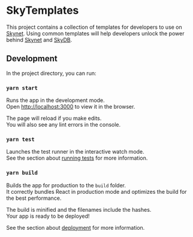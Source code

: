 # SkyTemplates

This project contains a collection of templates for developers to use on
[Skynet](https://siasky.net). Using common templates will help developers
unlock the power behind [Skynet](https://siasky.net) and
[SkyDB](https://blog.sia.tech/skydb-a-mutable-database-for-the-decentralized-web-7170beeaa985).

## Development

In the project directory, you can run:

### `yarn start`

Runs the app in the development mode.\
Open [http://localhost:3000](http://localhost:3000) to view it in the browser.

The page will reload if you make edits.\
You will also see any lint errors in the console.

### `yarn test`

Launches the test runner in the interactive watch mode.\
See the section about [running
tests](https://facebook.github.io/create-react-app/docs/running-tests) for
more information.

### `yarn build`

Builds the app for production to the `build` folder.\
It correctly bundles React in production mode and optimizes the build for
the best performance.

The build is minified and the filenames include the hashes.\
Your app is ready to be deployed!

See the section about
[deployment](https://facebook.github.io/create-react-app/docs/deployment) for
more information.
